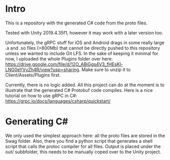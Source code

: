 # Intro

This is a repository with the generated C# code from the proto files.

Tested with Unity 2019.4.35f1, however it may work with a later version too.

Unfortunately, the gRPC stuff for iOS and Android drags in some really large .a and .so files (>800Mb) that cannot be directly pushed to this repository unless we wanted to include Git LFS. In the sake of keeping it minimal for now, I uploaded the whole Plugins folder over here: https://drive.google.com/file/d/12O_ABiGgs4V3_fHEsKl-LNG0eYVyZh4R/view?usp=sharing. Make sure to unzip it to Client/Assets/Plugins first.

Currently, there is no logic added. All this project can do at the moment is to illustrate that the generated C# Protobuf code compiles. Here is a nice tutorial on how to use gRPC in C#: https://grpc.io/docs/languages/csharp/quickstart/

# Generating C#

We only used the simplest approach here: all the proto files are stored in the Swag folder. Also, there you find a python script that generates a shell script that calls the protoc compiler for all files. Output is placed under the out/ subbfolder, this needs to be manually coped over to the Unity project. 

